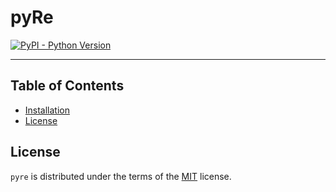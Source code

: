 # pyRe

[![PyPI - Python Version](https://img.shields.io/pypi/pyversions/pyre.svg)](https://pypi.org/project/pyre)

-----

## Table of Contents

- [Installation](#installation)
- [License](#license)


## License

`pyre` is distributed under the terms of the [MIT](https://spdx.org/licenses/MIT.html) license.
